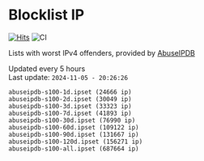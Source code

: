 # Blocklist IP

[![Hits](https://hits.seeyoufarm.com/api/count/incr/badge.svg?url=https%3A%2F%2Fgithub.com%2Fborestad%2Fblocklist-ip%2F&count_bg=%2379C83D&title_bg=%23555555&icon=&icon_color=%23E7E7E7&title=hits&edge_flat=false)](https://hits.seeyoufarm.com)  ![CI](https://img.shields.io/github/workflow/status/borestad/blocklist-ip/CI?style=flat-square)

Lists with worst IPv4 offenders, provided by [AbuseIPDB](https://www.abuseipdb.com/)

<!-- FOOTER-PLACEHOLDER -->
Updated every 5 hours<br>
Last update: `2024-11-05 - 20:26:26`
```
abuseipdb-s100-1d.ipset (24666 ip)
abuseipdb-s100-2d.ipset (30049 ip)
abuseipdb-s100-3d.ipset (33323 ip)
abuseipdb-s100-7d.ipset (41893 ip)
abuseipdb-s100-30d.ipset (76990 ip)
abuseipdb-s100-60d.ipset (109122 ip)
abuseipdb-s100-90d.ipset (131667 ip)
abuseipdb-s100-120d.ipset (156271 ip)
abuseipdb-s100-all.ipset (687664 ip)
```
